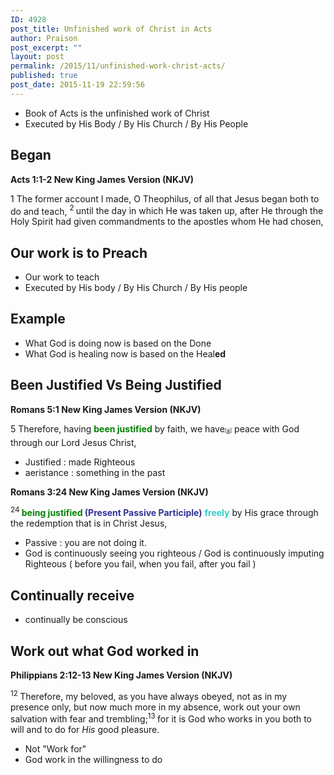 ```yaml
---
ID: 4928
post_title: Unfinished work of Christ in Acts
author: Praison
post_excerpt: ""
layout: post
permalink: /2015/11/unfinished-work-christ-acts/
published: true
post_date: 2015-11-19 22:59:56
---
```

<ul>
	<li>Book of Acts is the unfinished work of Christ</li>
	<li>Executed by His Body / By His Church / By His People</li>
</ul>
<h2><strong>Began</strong></h2>
<p class="passage-display"><strong><span class="passage-display-bcv">Acts 1:1-2
</span><span class="passage-display-version">New King James Version (NKJV)</span></strong></p>
<p class="chapter-1"><span class="text Acts-1-1"><span class="chapternum">1 </span>The former account I made, O Theophilus, of all that Jesus began both to do and teach, </span><span id="en-NKJV-26926" class="text Acts-1-2"><sup class="versenum">2 </sup>until the day in which He was taken up, after He through the Holy Spirit had given commandments to the apostles whom He had chosen,</span></p>

<h2 class="chapter-1"><strong>Our work is to Preach</strong></h2>
<ul>
	<li>Our work to teach</li>
	<li>Executed by His body / By His Church / By His people</li>
</ul>
<h2><strong>Example</strong></h2>
<ul>
	<li>What God is doing now is based on the Done</li>
	<li>What God is healing now is based on the Heal<strong>ed</strong></li>
</ul>
<h2 class="passage-display"><strong>Been Justified Vs Being Justified</strong></h2>
<p class="passage-display"><strong><span class="passage-display-bcv">Romans 5:1
</span><span class="passage-display-version">New King James Version (NKJV)</span></strong></p>
<p class="chapter-1"><span class="text Rom-5-1"><span class="chapternum">5 </span>Therefore, having <span style="color: #008000;"><strong>been justified</strong></span> by faith, we have<sup class="footnote" style="box-sizing: border-box; font-size: 0.625em; line-height: 22px; position: relative; vertical-align: top; top: 0px;" data-fn="#fen-NKJV-28049a" data-link="[&lt;a href=&quot;#fen-NKJV-28049a&quot; title=&quot;See footnote a&quot;&gt;a&lt;/a&gt;]">[<a title="See footnote a" href="https://www.biblegateway.com/passage/?search=Romans+5%3A1&amp;version=NKJV#fen-NKJV-28049a">a</a>]</sup> peace with God through our Lord Jesus Christ,</span></p>

<ul>
	<li class="chapter-1">Justified : made Righteous</li>
	<li class="chapter-1">aeristance : something in the past</li>
</ul>
<p class="passage-display"><strong><span class="passage-display-bcv">Romans 3:24
</span><span class="passage-display-version">New King James Version (NKJV)</span></strong></p>
<span id="en-NKJV-28016" class="text Rom-3-24"><sup class="versenum">24 </sup><span style="color: #008000;"><strong>being justified</strong></span><span style="color: #333399;"><strong> (Present Passive Participle)</strong></span> <span style="color: #33cccc;"><strong>freely</strong></span> by His grace through the redemption that is in Christ Jesus,</span>
<ul>
	<li>Passive : you are not doing it.</li>
	<li>God is continuously seeing you righteous / God is continuously imputing Righteous ( before you fail, when you fail, after you fail )</li>
</ul>
<h2><strong>Continually receive</strong></h2>
<ul>
	<li>continually be conscious</li>
</ul>
<h2><strong>Work out what God worked in</strong></h2>
<p class="passage-display"><strong><span class="passage-display-bcv">Philippians 2:12-13
</span><span class="passage-display-version">New King James Version (NKJV)</span></strong></p>
<span class="text Phil-2-12"><sup class="versenum">12 </sup>Therefore, my beloved, as you have always obeyed, not as in my presence only, but now much more in my absence, work out your own salvation with fear and trembling;</span><span id="en-NKJV-29405" class="text Phil-2-13"><sup class="versenum">13 </sup>for it is God who works in you both to will and to do for <i>His</i> good pleasure.</span>
<ul>
	<li>Not "Work for"</li>
	<li>God work in the willingness to do</li>
</ul>